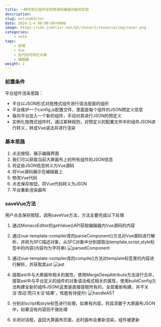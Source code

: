 ```yaml
---
title: 一种可视化组件实时转源码编辑功能的实现
description: 
slug: onlineEditor
date: 2024-1-4 00:00:00+0000
image: https://cdn.jsdelivr.net/gh/zhouer1/resource/img/cover.png
categories:
    - note
tags:
    - 前端
    - Vue
    - 低代码可视化大屏
    - 编辑器
weight: 1
---
```

### 前置条件

平台组件渲染思路：

- 平台以JSON形式对拖拽式组件进行语法层面的组织
- 平台维护一个config.js配置文件，里面是每个组件的JSON预定义信息
- 每向平台加入一个新的组件，手动对其进行JSON的预定义
- 实例化拖拽式组件时，通过某种规则，对预定义的配置文件中的组件JSON进行转义，转成Vue语法并进行渲染

### 基本思路

1. 点击按钮，展示编辑界面
2. 我们可以获取当前大屏画布上的所有组件的JSON信息
3. 将这些JSON信息转义为Vue源码
4. 将Vue源码展示在编辑器上
5. 修改Vue代码
6. 点击保存按钮，将Vue代码转义为JSON
7. 平台重新渲染画布

### saveVue方法

用户点击保存按钮，调用saveVue方法，方法主要完成以下处理

1. 通过MonacoEditor的getValue()API获取编辑器内Vue源码的内容
2. 通过vue-template-compiler库的parseComponent()方法对Vue源码进行解析，并转为SFC描述对象，从SFC对象中分别提取出template,script,style标签中的内容(内容均为字符串)
![parsedComponent](https://cdn.jsdelivr.net/gh/zhouer1/resource/img/parsedComponent.png)

3. 通过vue-template-compiler库的compile()方法对template标签里的内容进行解析，并获取其ast
![ast](https://cdn.jsdelivr.net/gh/zhouer1/resource/img/ast.png)

4. 提取ast中与大屏画布相关的属性，使用MergeDeepAttribute方法进行合并，提取ast中与平台定义的组件的对象语法格式相关的属性，使用buildConfig方法构建全新的组件JSON(这里是直接提取所有的，全部重新构建，并不关注'改动'而只关注'结果'，性能有待提升)
![handleAST](https://cdn.jsdelivr.net/gh/zhouer1/resource/img/handleAST.png)

5. 分别对script和style标签进行处理，如果有内容，将其添置于大屏画布JSON中，如果没有内容则不做处理
6. 关闭对话框，返回大屏画布页面，此时画布会重新渲染，组件被更新

